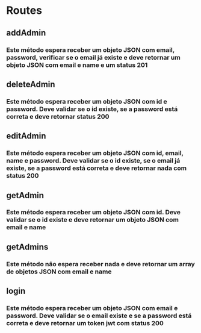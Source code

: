 # Routes

## addAdmin

### Este método espera receber um objeto JSON com email, password, verificar se o email já existe e deve retornar um objeto JSON com email e name e um status 201

## deleteAdmin

### Este método espera receber um objeto JSON com id e password. Deve validar se o id existe, se a password está correta e deve retornar status 200

## editAdmin

### Este método espera receber um objeto JSON com id, email, name e password. Deve validar se o id existe, se o email já existe, se a password está correta e deve retornar nada com status 200

## getAdmin

### Este método espera receber um objeto JSON com id. Deve validar se o id existe e deve retornar um objeto JSON com email e name

## getAdmins

### Este método não espera receber nada e deve retornar um array de objetos JSON com email e name

## login

### Este método espera receber um objeto JSON com email e password. Deve validar se o email existe e se a password está correta e deve retornar um token jwt com status 200
